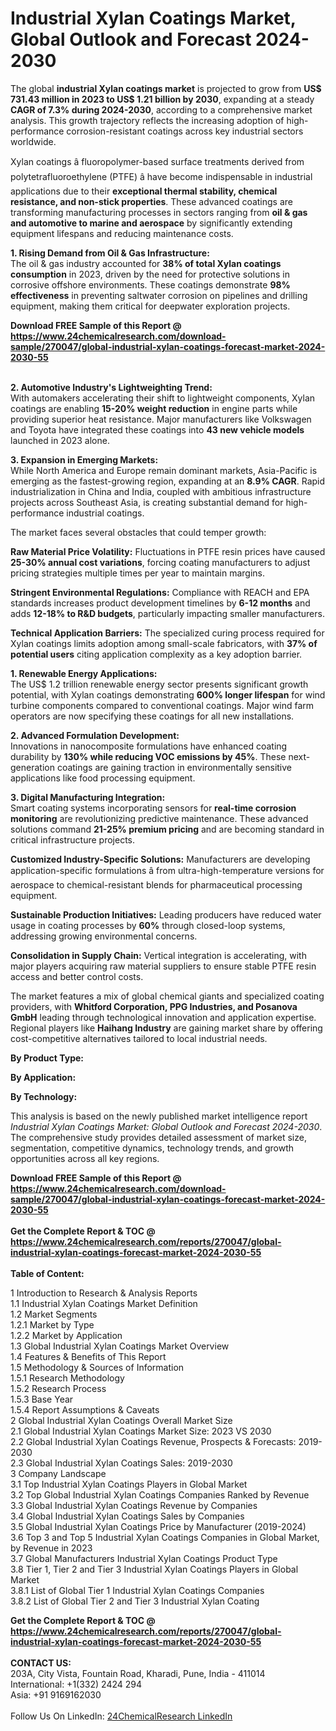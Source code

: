 <h1>Industrial Xylan Coatings Market, Global Outlook and Forecast 2024-2030</h1><p>The global <strong>industrial Xylan coatings market</strong> is projected to grow from <strong>US$ 731.43 million in 2023 to US$ 1.21 billion by 2030</strong>, expanding at a steady <strong>CAGR of 7.3% during 2024-2030</strong>, according to a comprehensive market analysis. This growth trajectory reflects the increasing adoption of high-performance corrosion-resistant coatings across key industrial sectors worldwide.</p><p>Xylan coatings â fluoropolymer-based surface treatments derived from polytetrafluoroethylene (PTFE) â have become indispensable in industrial applications due to their <strong>exceptional thermal stability, chemical resistance, and non-stick properties</strong>. These advanced coatings are transforming manufacturing processes in sectors ranging from <strong>oil &amp; gas and automotive to marine and aerospace</strong> by significantly extending equipment lifespans and reducing maintenance costs.</p><p><strong>1. Rising Demand from Oil &amp; Gas Infrastructure:</strong><br>
The oil &amp; gas industry accounted for <strong>38% of total Xylan coatings consumption</strong> in 2023, driven by the need for protective solutions in corrosive offshore environments. These coatings demonstrate <strong>98% effectiveness</strong> in preventing saltwater corrosion on pipelines and drilling equipment, making them critical for deepwater exploration projects.</p><div><b>Download FREE Sample of this Report @ 
            <a href="https://www.24chemicalresearch.com/download-sample/270047/global-industrial-xylan-coatings-forecast-market-2024-2030-55">
            https://www.24chemicalresearch.com/download-sample/270047/global-industrial-xylan-coatings-forecast-market-2024-2030-55</a></b></div><br><p><strong>2. Automotive Industry's Lightweighting Trend:</strong><br>
With automakers accelerating their shift to lightweight components, Xylan coatings are enabling <strong>15-20% weight reduction</strong> in engine parts while providing superior heat resistance. Major manufacturers like Volkswagen and Toyota have integrated these coatings into <strong>43 new vehicle models</strong> launched in 2023 alone.</p><p><strong>3. Expansion in Emerging Markets:</strong><br>
While North America and Europe remain dominant markets, Asia-Pacific is emerging as the fastest-growing region, expanding at an <strong>8.9% CAGR</strong>. Rapid industrialization in China and India, coupled with ambitious infrastructure projects across Southeast Asia, is creating substantial demand for high-performance industrial coatings.</p><p>The market faces several obstacles that could temper growth:</p><p><strong>Raw Material Price Volatility:</strong> Fluctuations in PTFE resin prices have caused <strong>25-30% annual cost variations</strong>, forcing coating manufacturers to adjust pricing strategies multiple times per year to maintain margins.</p><p><strong>Stringent Environmental Regulations:</strong> Compliance with REACH and EPA standards increases product development timelines by <strong>6-12 months</strong> and adds <strong>12-18% to R&amp;D budgets</strong>, particularly impacting smaller manufacturers.</p><p><strong>Technical Application Barriers:</strong> The specialized curing process required for Xylan coatings limits adoption among small-scale fabricators, with <strong>37% of potential users</strong> citing application complexity as a key adoption barrier.</p><p><strong>1. Renewable Energy Applications:</strong><br>
The US$ 1.2 trillion renewable energy sector presents significant growth potential, with Xylan coatings demonstrating <strong>600% longer lifespan</strong> for wind turbine components compared to conventional coatings. Major wind farm operators are now specifying these coatings for all new installations.</p><p><strong>2. Advanced Formulation Development:</strong><br>
Innovations in nanocomposite formulations have enhanced coating durability by <strong>130% while reducing VOC emissions by 45%</strong>. These next-generation coatings are gaining traction in environmentally sensitive applications like food processing equipment.</p><p><strong>3. Digital Manufacturing Integration:</strong><br>
Smart coating systems incorporating sensors for <strong>real-time corrosion monitoring</strong> are revolutionizing predictive maintenance. These advanced solutions command <strong>21-25% premium pricing</strong> and are becoming standard in critical infrastructure projects.</p><p><strong>Customized Industry-Specific Solutions:</strong> Manufacturers are developing application-specific formulations â from ultra-high-temperature versions for aerospace to chemical-resistant blends for pharmaceutical processing equipment.</p><p><strong>Sustainable Production Initiatives:</strong> Leading producers have reduced water usage in coating processes by <strong>60%</strong> through closed-loop systems, addressing growing environmental concerns.</p><p><strong>Consolidation in Supply Chain:</strong> Vertical integration is accelerating, with major players acquiring raw material suppliers to ensure stable PTFE resin access and better control costs.</p><p>The market features a mix of global chemical giants and specialized coating providers, with <strong>Whitford Corporation, PPG Industries, and Posanova GmbH</strong> leading through technological innovation and application expertise. Regional players like <strong>Haihang Industry</strong> are gaining market share by offering cost-competitive alternatives tailored to local industrial needs.</p><p><strong>By Product Type:</strong></p><p><strong>By Application:</strong></p><p><strong>By Technology:</strong></p><p>This analysis is based on the newly published market intelligence report <em>Industrial Xylan Coatings Market: Global Outlook and Forecast 2024-2030</em>. The comprehensive study provides detailed assessment of market size, segmentation, competitive dynamics, technology trends, and growth opportunities across all key regions.</p><div><b>Download FREE Sample of this Report @ 
            <a href="https://www.24chemicalresearch.com/download-sample/270047/global-industrial-xylan-coatings-forecast-market-2024-2030-55">
            https://www.24chemicalresearch.com/download-sample/270047/global-industrial-xylan-coatings-forecast-market-2024-2030-55</a></b></div><br><div><b>Get the Complete Report & TOC @ 
            <a href="https://www.24chemicalresearch.com/reports/270047/global-industrial-xylan-coatings-forecast-market-2024-2030-55">
            https://www.24chemicalresearch.com/reports/270047/global-industrial-xylan-coatings-forecast-market-2024-2030-55</a></b></div><br>
            <b>Table of Content:</b><p>1 Introduction to Research & Analysis Reports<br />
    1.1 Industrial Xylan Coatings Market Definition<br />
    1.2 Market Segments<br />
        1.2.1 Market by Type<br />
        1.2.2 Market by Application<br />
    1.3 Global Industrial Xylan Coatings Market Overview<br />
    1.4 Features & Benefits of This Report<br />
    1.5 Methodology & Sources of Information<br />
        1.5.1 Research Methodology<br />
        1.5.2 Research Process<br />
        1.5.3 Base Year<br />
        1.5.4 Report Assumptions & Caveats<br />
2 Global Industrial Xylan Coatings Overall Market Size<br />
    2.1 Global Industrial Xylan Coatings Market Size: 2023 VS 2030<br />
    2.2 Global Industrial Xylan Coatings Revenue, Prospects & Forecasts: 2019-2030<br />
    2.3 Global Industrial Xylan Coatings Sales: 2019-2030<br />
3 Company Landscape<br />
    3.1 Top Industrial Xylan Coatings Players in Global Market<br />
    3.2 Top Global Industrial Xylan Coatings Companies Ranked by Revenue<br />
    3.3 Global Industrial Xylan Coatings Revenue by Companies<br />
    3.4 Global Industrial Xylan Coatings Sales by Companies<br />
    3.5 Global Industrial Xylan Coatings Price by Manufacturer (2019-2024)<br />
    3.6 Top 3 and Top 5 Industrial Xylan Coatings Companies in Global Market, by Revenue in 2023<br />
    3.7 Global Manufacturers Industrial Xylan Coatings Product Type<br />
    3.8 Tier 1, Tier 2 and Tier 3 Industrial Xylan Coatings Players in Global Market<br />
        3.8.1 List of Global Tier 1 Industrial Xylan Coatings Companies<br />
        3.8.2 List of Global Tier 2 and Tier 3 Industrial Xylan Coating</p><div><b>Get the Complete Report & TOC @ 
            <a href="https://www.24chemicalresearch.com/reports/270047/global-industrial-xylan-coatings-forecast-market-2024-2030-55">
            https://www.24chemicalresearch.com/reports/270047/global-industrial-xylan-coatings-forecast-market-2024-2030-55</a></b></div><br><b>CONTACT US:</b><br>
            203A, City Vista, Fountain Road, Kharadi, Pune, India - 411014<br>
            International: +1(332) 2424 294<br>
            Asia: +91 9169162030 <br><br>
            Follow Us On LinkedIn: <a href="https://www.linkedin.com/company/24chemicalresearch/">24ChemicalResearch LinkedIn</a>